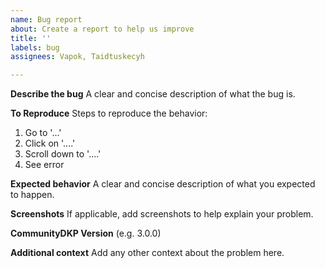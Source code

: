 ```yaml
---
name: Bug report
about: Create a report to help us improve
title: ''
labels: bug
assignees: Vapok, Taidtuskecyh

---
```


**Describe the bug**
A clear and concise description of what the bug is.

**To Reproduce**
Steps to reproduce the behavior:
1. Go to '...'
2. Click on '....'
3. Scroll down to '....'
4. See error

**Expected behavior**
A clear and concise description of what you expected to happen.

**Screenshots**
If applicable, add screenshots to help explain your problem.

**CommunityDKP Version**
(e.g. 3.0.0)

**Additional context**
Add any other context about the problem here.
